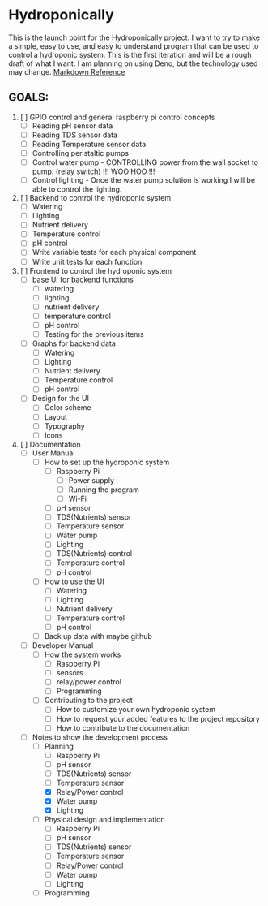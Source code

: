 # Hydroponically

This is the launch point for the Hydroponically project. I want to try to make a simple, easy to use, and easy to understand program that can be used to control a hydroponic system.
This is the first iteration and will be a rough draft of what I want.
I am planning on using Deno, but the technology used may change.
[Markdown Reference](https://www.markdownguide.org/cheat-sheet/)

## GOALS:
1. [ ] GPIO control and general raspberry pi control concepts
    - [ ] Reading pH sensor data
    - [ ] Reading TDS sensor data
    - [ ] Reading Temperature sensor data
    - [ ] Controlling peristaltic pumps
    - [ ] Control water pump - CONTROLLING power from the wall socket to pump. (relay switch) !!! WOO HOO !!!
    - [ ] Control lighting - Once the water pump solution is working I will be able to control the lighting.
2. [ ] Backend to control the hydroponic system
    - [ ] Watering
    - [ ] Lighting
    - [ ] Nutrient delivery
    - [ ] Temperature control
    - [ ] pH control
    - [ ] Write variable tests for each physical component
    - [ ] Write unit tests for each function
3. [ ] Frontend to control the hydroponic system
    - [ ] base UI for backend functions
        - [ ] watering
        - [ ] lighting
        - [ ] nutrient delivery
        - [ ] temperature control
        - [ ] pH control
        - [ ] Testing for the previous items
    - [ ] Graphs for backend data
        - [ ] Watering
        - [ ] Lighting
        - [ ] Nutrient delivery
        - [ ] Temperature control
        - [ ] pH control
    - [ ] Design for the UI
        - [ ] Color scheme
        - [ ] Layout
        - [ ] Typography
        - [ ] Icons
4. [ ] Documentation
    - [ ] User Manual
        - [ ] How to set up the hydroponic system
            - [ ] Raspberry Pi
                - [ ] Power supply
                - [ ] Running the program
                - [ ] Wi-Fi
            - [ ] pH sensor
            - [ ] TDS(Nutrients) sensor
            - [ ] Temperature sensor
            - [ ] Water pump
            - [ ] Lighting
            - [ ] TDS(Nutrients) control
            - [ ] Temperature control
            - [ ] pH control
        - [ ] How to use the UI
            - [ ] Watering
            - [ ] Lighting
            - [ ] Nutrient delivery
            - [ ] Temperature control
            - [ ] pH control
        - [ ] Back up data with maybe github
    - [ ] Developer Manual
        - [ ] How the system works
            - [ ] Raspberry Pi
            - [ ] sensors
            - [ ] relay/power control
            - [ ] Programming
        - [ ] Contributing to the project
            - [ ] How to customize your own hydroponic system
            - [ ] How to request your added features to the project repository
            - [ ] How to contribute to the documentation
    - [ ] Notes to show the development process
        - [ ] Planning
            - [ ] Raspberry Pi
            - [ ] pH sensor
            - [ ] TDS(Nutrients) sensor
            - [ ] Temperature sensor
            - [X] Relay/Power control
            - [X] Water pump
            - [X] Lighting
        - [ ] Physical design and implementation
            - [ ] Raspberry Pi
            - [ ] pH sensor
            - [ ] TDS(Nutrients) sensor
            - [ ] Temperature sensor
            - [ ] Relay/Power control
            - [ ] Water pump
            - [ ] Lighting
        - [ ] Programming
